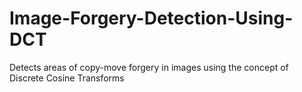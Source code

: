 # Image-Forgery-Detection-Using-DCT
Detects areas of copy-move forgery in images using the concept of Discrete Cosine Transforms

